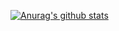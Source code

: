 [![Anurag's github stats](https://github-readme-stats.vercel.app/api?username=wilf312)](https://github.com/anuraghazra/github-readme-stats)
